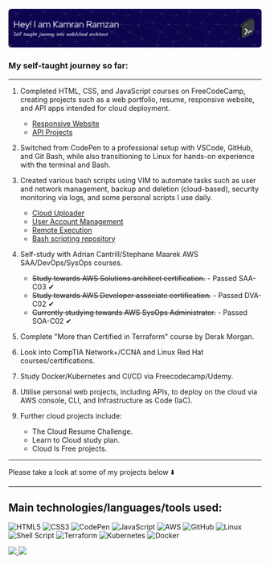 ![Header](./github-header-image.png)

### My self-taught journey so far:

---

1. Completed HTML, CSS, and JavaScript courses on FreeCodeCamp, creating projects such as a web portfolio, resume, responsive website, and API apps intended for cloud deployment.

   - [Responsive Website](https://github.com/Kamzie/Hayao-Miyazaki---Website)
   - [API Projects](https://github.com/Kamzie/FCC-JavaScript-Projects---API-Apps)

2. Switched from CodePen to a professional setup with VSCode, GitHub, and Git Bash, while also transitioning to Linux for hands-on experience with the terminal and Bash.

3. Created various bash scripts using VIM to automate tasks such as user and network management, backup and deletion (cloud-based), security monitoring via logs, and some personal scripts I use daily.

   - [Cloud Uploader](https://github.com/Kamzie/cloud-uploader)
   - [User Account Management](https://github.com/Kamzie/user-account-management-script)
   - [Remote Execution](https://github.com/Kamzie/remote-execution-script)
   - [Bash scripting repository](https://github.com/Kamzie/Bash-scripts)

4. Self-study with Adrian Cantrill/Stephane Maarek AWS SAA/DevOps/SysOps courses.

   - ~~Study towards AWS Solutions architect certification.~~ - Passed SAA-C03 &#10004;
   - ~~Study towards AWS Developer associate certification.~~ - Passed DVA-C02 &#10004;
   - ~~Currently studying towards AWS SysOps Administrator.~~ - Passed SOA-C02 &#10004;

5. Complete "More than Certified in Terraform" course by Derak Morgan.

6. Look into CompTIA Network+/CCNA and Linux Red Hat courses/certifications.

7. Study Docker/Kubernetes and CI/CD via Freecodecamp/Udemy.

8. Utilise personal web projects, including APIs, to deploy on the cloud via AWS console, CLI, and Infrastructure as Code (IaC).

9. Further cloud projects include:
   - The Cloud Resume Challenge.
   - Learn to Cloud study plan.
   - Cloud Is Free projects.

---

Please take a look at some of my projects below :arrow_down:

---

## Main technologies/languages/tools used:

![HTML5](https://img.shields.io/badge/html5-%23E34F26.svg?style=for-the-badge&logo=html5&logoColor=white)
![CSS3](https://img.shields.io/badge/css3-%231572B6.svg?style=for-the-badge&logo=css3&logoColor=white)
![CodePen](https://img.shields.io/badge/Codepen-000000?style=for-the-badge&logo=codepen&logoColor=white)
![JavaScript](https://img.shields.io/badge/javascript-%23323330.svg?style=for-the-badge&logo=javascript&logoColor=%23F7DF1E)
![AWS](https://img.shields.io/badge/AWS-%23FF9900.svg?style=for-the-badge&logo=amazon-aws&logoColor=white)
![GitHub](https://img.shields.io/badge/github-%23121011.svg?style=for-the-badge&logo=github&logoColor=white)
![Linux](https://img.shields.io/badge/Linux-FCC624?style=for-the-badge&logo=linux&logoColor=black)
![Shell Script](https://img.shields.io/badge/shell_script-%23121011.svg?style=for-the-badge&logo=gnu-bash&logoColor=white)
![Terraform](https://img.shields.io/badge/terraform-%235835CC.svg?style=for-the-badge&logo=terraform&logoColor=white)
![Kubernetes](https://img.shields.io/badge/kubernetes-%23326ce5.svg?style=for-the-badge&logo=kubernetes&logoColor=white)
![Docker](https://img.shields.io/badge/docker-%230db7ed.svg?style=for-the-badge&logo=docker&logoColor=white)

<div>
  <a href="https://github.com/kamzie">
  <img height="160em" src="https://github-readme-stats.vercel.app/api?username=kamzie&count_private=true&show_icons=true"/>
  <img height="160em" src="https://github-readme-stats.vercel.app/api/top-langs/?username=kamzie&layout=compact&langs_count=10"/>
</div>
